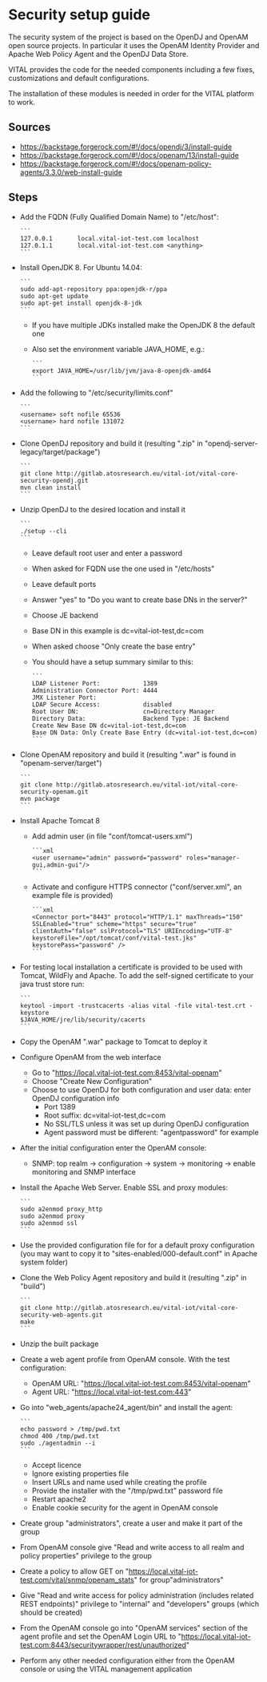 Security setup guide
====================

The security system of the project is based on the OpenDJ and OpenAM open source projects. In particular it uses the OpenAM Identity Provider and Apache Web Policy Agent and the OpenDJ Data Store.

VITAL provides the code for the needed components including a few fixes, customizations and default configurations.

The installation of these modules is needed in order for the VITAL platform to work.

Sources
-------

* https://backstage.forgerock.com/#!/docs/opendj/3/install-guide
* https://backstage.forgerock.com/#!/docs/openam/13/install-guide
* https://backstage.forgerock.com/#!/docs/openam-policy-agents/3.3.0/web-install-guide

Steps
-----

* Add the FQDN (Fully Qualified Domain Name) to "/etc/host":

      ```
      127.0.0.1       local.vital-iot-test.com localhost
      127.0.1.1       local.vital-iot-test.com <anything>
      ```

* Install OpenJDK 8. For Ubuntu 14.04:

      ```
      sudo add-apt-repository ppa:openjdk-r/ppa
      sudo apt-get update
      sudo apt-get install openjdk-8-jdk
      ```

  * If you have multiple JDKs installed make the OpenJDK 8 the default one
  * Also set the environment variable JAVA_HOME, e.g.:

        ```
        export JAVA_HOME=/usr/lib/jvm/java-8-openjdk-amd64
        ```

* Add the following to "/etc/security/limits.conf"

      ```
      <username> soft nofile 65536
      <username> hard nofile 131072
      ```

* Clone OpenDJ repository and build it (resulting ".zip" in "opendj-server-legacy/target/package")

      ```
      git clone http://gitlab.atosresearch.eu/vital-iot/vital-core-security-opendj.git
      mvn clean install
      ```

* Unzip OpenDJ to the desired location and install it

      ```
      ./setup --cli
      ```

  * Leave default root user and enter a password
  * When asked for FQDN use the one used in "/etc/hosts"
  * Leave default ports
  * Answer "yes" to "Do you want to create base DNs in the server?"
  * Choose JE backend
  * Base DN in this example is dc=vital-iot-test,dc=com
  * When asked choose "Only create the base entry"
  * You should have a setup summary similar to this:

        ```
        LDAP Listener Port:            1389
        Administration Connector Port: 4444
        JMX Listener Port:             
        LDAP Secure Access:            disabled
        Root User DN:                  cn=Directory Manager
        Directory Data:                Backend Type: JE Backend
        Create New Base DN dc=vital-iot-test,dc=com
        Base DN Data: Only Create Base Entry (dc=vital-iot-test,dc=com)
        ```

* Clone OpenAM repository and build it (resulting ".war" is found in "openam-server/target")

      ```
      git clone http://gitlab.atosresearch.eu/vital-iot/vital-core-security-openam.git
      mvn package
      ```

* Install Apache Tomcat 8
  * Add admin user (in file "conf/tomcat-users.xml")

        ```xml
        <user username="admin" password="password" roles="manager-gui,admin-gui"/>
        ```

  * Activate and configure HTTPS connector ("conf/server.xml", an example file is provided)

        ```xml
        <Connector port="8443" protocol="HTTP/1.1" maxThreads="150" SSLEnabled="true" scheme="https" secure="true" clientAuth="false" sslProtocol="TLS" URIEncoding="UTF-8" keystoreFile="/opt/tomcat/conf/vital-test.jks" keystorePass="password" />
        ```

* For testing local installation a certificate is provided to be used with Tomcat, WildFly and Apache. To add the self-signed certificate to your java trust store run:

      ```
      keytool -import -trustcacerts -alias vital -file vital-test.crt -keystore
      $JAVA_HOME/jre/lib/security/cacerts
      ```

* Copy the OpenAM ".war" package to Tomcat to deploy it

* Configure OpenAM from the web interface
  * Go to "https://local.vital-iot-test.com:8453/vital-openam"
  * Choose "Create New Configuration"
  * Choose to use OpenDJ for both configuration and user data: enter OpenDJ configuration info
    * Port 1389
    * Root suffix: dc=vital-iot-test,dc=com
    * No SSL/TLS unless it was set up during OpenDJ configuration
    * Agent password must be different: "agentpassword" for example

* After the initial configuration enter the OpenAM console:
  * SNMP: top realm -> configuration -> system -> monitoring -> enable monitoring and SNMP interface

* Install the Apache Web Server. Enable SSL and proxy modules:

      ```
      sudo a2enmod proxy_http
      sudo a2enmod proxy
      sudo a2enmod ssl
      ```

* Use the provided configuration file for for a default proxy configuration (you may want to copy it to "sites-enabled/000-default.conf" in Apache system folder)

* Clone the Web Policy Agent repository and build it (resulting ".zip" in "build")

      ```
      git clone http://gitlab.atosresearch.eu/vital-iot/vital-core-security-web-agents.git
      make
      ```

* Unzip the built package 

* Create a web agent profile from OpenAM console. With the test configuration:
  * OpenAM URL: "https://local.vital-iot-test.com:8453/vital-openam"
  * Agent URL: "https://local.vital-iot-test.com:443"

* Go into "web_agents/apache24_agent/bin" and install the agent:

      ```
      echo password > /tmp/pwd.txt
      chmod 400 /tmp/pwd.txt
      sudo ./agentadmin --i
      ```
  * Accept licence
  * Ignore existing properties file
  * Insert URLs and name used while creating the profile
  * Provide the installer with the "/tmp/pwd.txt" password file
  * Restart apache2
  * Enable cookie security for the agent in OpenAM console

* Create group "administrators", create a user and make it part of the group

* From OpenAM console give "Read and write access to all realm and policy properties" privilege to the group

* Create a policy to allow GET on "https://local.vital-iot-test.com/vital/snmp/openam_stats" for group"administrators"

* Give "Read and write access for policy administration (includes related REST endpoints)" privilege to "internal" and "developers" groups (which should be created)

* From the OpenAM console go into "OpenAM services" section of the agent profile and set the OpenAM Login URL to "https://local.vital-iot-test.com:8443/securitywrapper/rest/unauthorized"

* Perform any other needed configuration either from the OpenAM console or using the VITAL management application

